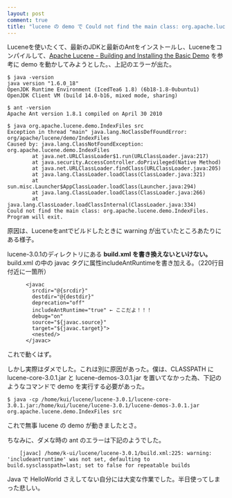 ```yaml
---
layout: post
comment: true
title: "lucene の demo で Could not find the main class: org.apache.lucene.demo.IndexFiles."
---
```

Luceneを使いたくて、最新のJDKと最新のAntをインストールし、Luceneをコンパイルして、<a href="http://lucene.apache.org/java/3_0_1/demo.html">Apache Lucene - Building and Installing the Basic Demo</a> を参考に demo を動かしてみようとした。、上記のエラーが出た。

~~~~~~~~~~~~~~~~~~~~~
$ java -version
java version "1.6.0_18"
OpenJDK Runtime Environment (IcedTea6 1.8) (6b18-1.8-0ubuntu1)
OpenJDK Client VM (build 14.0-b16, mixed mode, sharing)

$ ant -version
Apache Ant version 1.8.1 compiled on April 30 2010

$ java org.apache.lucene.demo.IndexFiles src
Exception in thread "main" java.lang.NoClassDefFoundError: org/apache/lucene/demo/IndexFiles
Caused by: java.lang.ClassNotFoundException: org.apache.lucene.demo.IndexFiles
        at java.net.URLClassLoader$1.run(URLClassLoader.java:217)
        at java.security.AccessController.doPrivileged(Native Method)
        at java.net.URLClassLoader.findClass(URLClassLoader.java:205)
        at java.lang.ClassLoader.loadClass(ClassLoader.java:321)
        at sun.misc.Launcher$AppClassLoader.loadClass(Launcher.java:294)
        at java.lang.ClassLoader.loadClass(ClassLoader.java:266)
        at java.lang.ClassLoader.loadClassInternal(ClassLoader.java:334)
Could not find the main class: org.apache.lucene.demo.IndexFiles. Program will exit.
~~~~~~~~~~~~~~~~~~~~~

原因は、Luceneをantでビルドしたときに warning が出ていたところあたりにある様子。

lucene-3.0.1のディレクトリにある <strong>build.xml を書き換えないといけない。</strong>build.xml の中の javac タグに属性includeAntRuntimeを書き加える。（220行目付近に一箇所）
~~~~~~~~~~~~~~~~~~~~~
      <javac
        srcdir="@{srcdir}"
        destdir="@{destdir}"
        deprecation="off"
        includeAntRuntime="true" ← ここだよ！！！
        debug="on"
        source="${javac.source}"
        target="${javac.target}">
        <nested/>
      </javac>
~~~~~~~~~~~~~~~~~~~~~

これで動くはず。

しかし実際はダメでした。これは別に原因があった。僕は、CLASSPATH に  lucene-core-3.0.1.jar と lucene-demos-3.0.1.jar を置いてなかった為、下記のようなコマンドで demo を実行する必要があった。
~~~~~~~~~~~~~~~~~~~~~
$ java -cp /home/kui/lucene/lucene-3.0.1/lucene-core-3.0.1.jar:/home/kui/lucene/lucene-3.0.1/lucene-demos-3.0.1.jar  org.apache.lucene.demo.IndexFiles src
~~~~~~~~~~~~~~~~~~~~~
これで無事 lucene の demo が動きましたとさ。

ちなみに、ダメな時の ant のエラーは下記のようでした。
~~~~~~~~~~~~~~~~~~~~~
    [javac] /home/k-ui/lucene/lucene-3.0.1/build.xml:225: warning: 'includeantruntime' was not set, defaulting to build.sysclasspath=last; set to false for repeatable builds
~~~~~~~~~~~~~~~~~~~~~
Java で HelloWorld さえしてない自分には大変な作業でした。半日使ってしまった悲しい。
